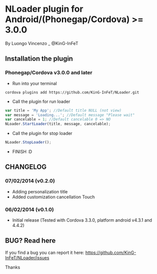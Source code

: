 # NLoader plugin for Android/(Phonegap/Cordova) >= 3.0.0
By Luongo Vincenzo _ @KinG-InFeT


## Installation the plugin

### Phonegap/Cordova v3.0.0 and later


* Run into your terminal

```text
cordova plugins add https://github.com/KinG-InFeT/NLoader.git
```

* Call the plugin for run loader

```javascript
var title = 'My App'; //Default title NULL (not view)
var message = 'Loading...'; //Default message "Please wait"
var cancelable = 1; //Default cancelable 0 => NO
NLoader.StartLoader(title, message, cancelable);
```

* Call the plugin for stop loader

```javascript
NLoader.StopLoader();
```

* FINISH :D



## CHANGELOG

### 07/02/2014 (v0.2.0)
* Adding personalization title
* Added customization cancellation Touch

### 06/02/2014 (v0.1.0)
* Initial release (Tested with Cordova 3.3.0, platform android v4.3.1 and 4.4.2)



## BUG? Read here

If you find a bug you can report it here: https://github.com/KinG-InFeT/NLoader/issues


Thanks